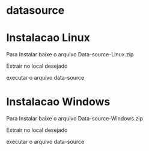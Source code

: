 # datasource




#  Instalacao Linux

Para Instalar baixe o arquivo Data-source-Linux.zip 

Extrair no local desejado 

executar o arquivo data-source


#  Instalacao Windows

Para Instalar baixe o arquivo Data-source-Windows.zip 

Extrair no local desejado 

executar o arquivo data-source
